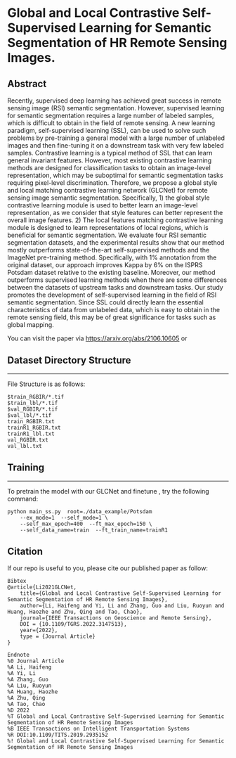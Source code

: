 # Global and Local Contrastive Self-Supervised Learning for Semantic Segmentation of HR Remote Sensing Images.
## Abstract


Recently, supervised deep learning has achieved great success in remote sensing image (RSI) semantic segmentation. However, supervised learning for semantic segmentation requires a large number of labeled samples, which is difficult to obtain in the field of remote sensing. A new learning paradigm, self-supervised learning (SSL), can be used to solve such problems by pre-training a general model with a large number of unlabeled images and then fine-tuning it on a downstream task with very few labeled samples. Contrastive learning is a typical method of SSL that can learn general invariant features. However, most existing contrastive learning methods are designed for classification tasks to obtain an image-level representation, which may be suboptimal for semantic segmentation tasks requiring pixel-level discrimination. Therefore, we propose a global style and local matching contrastive learning network (GLCNet) for remote sensing image semantic segmentation. Specifically, 1) the global style contrastive learning module is used to better learn an image-level representation, as we consider that style features can better represent the overall image features. 2) The local features matching contrastive learning module is designed to learn representations of local regions, which is beneficial for semantic segmentation. We evaluate four RSI semantic segmentation datasets, and the experimental results show that our method mostly outperforms state-of-the-art self-supervised methods and the ImageNet pre-training method. Specifically, with 1\% annotation from the original dataset, our approach improves Kappa by 6\% on the ISPRS Potsdam dataset relative to the existing baseline. Moreover, our method outperforms supervised learning methods when there are some differences between the datasets of upstream tasks and downstream tasks. Our study promotes the development of self-supervised learning in the field of RSI semantic segmentation. Since SSL could directly learn the essential characteristics of data from unlabeled data, which is easy to obtain in the remote sensing field, this may be of great significance for tasks such as global mapping. 

You can visit the paper via https://arxiv.org/abs/2106.10605 or 

## Dataset Directory Structure
-------
File Structure is as follows:   

    $train_RGBIR/*.tif     
    $train_lbl/*.tif     
    $val_RGBIR/*.tif      
    $val_lbl/*.tif    
    train_RGBIR.txt    
    trainR1_RGBIR.txt     
    trainR1_lbl.txt       
    val_RGBIR.txt       
    val_lbl.txt
    
## Training
-------         
To pretrain the model with our GLCNet and finetune , try the following command:      
```
python main_ss.py  root=./data_example/Potsdam
    --ex_mode=1  --self_mode=1 \  
    --self_max_epoch=400  --ft_max_epoch=150 \
    --self_data_name=train  --ft_train_name=trainR1
```   
    
## Citation
If our repo is useful to you, please cite our published paper as follow:

```
Bibtex
@article{Li2021GLCNet,
    title={Global and Local Contrastive Self-Supervised Learning for Semantic Segmentation of HR Remote Sensing Images},
    author={Li, Haifeng and Yi, Li and Zhang, Guo and Liu, Ruoyun and Huang, Haozhe and Zhu, Qing and Tao, Chao},
    journal={IEEE Transactions on Geoscience and Remote Sensing},
    DOI = {10.1109/TGRS.2022.3147513},
    year={2022},
    type = {Journal Article}
}

Endnote
%0 Journal Article
%A Li, Haifeng
%A Yi, Li
%A Zhang, Guo
%A Liu, Ruoyun
%A Huang, Haozhe
%A Zhu, Qing
%A Tao, Chao
%D 2022
%T Global and Local Contrastive Self-Supervised Learning for Semantic Segmentation of HR Remote Sensing Images
%B IEEE Transactions on Intelligent Transportation Systems
%R DOI:10.1109/TITS.2019.2935152
%! Global and Local Contrastive Self-Supervised Learning for Semantic Segmentation of HR Remote Sensing Images
```
